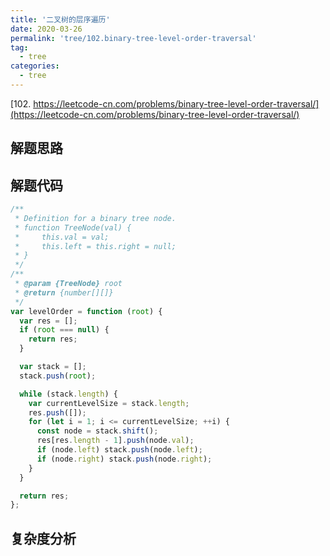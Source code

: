 ```yaml
---
title: '二叉树的层序遍历'
date: 2020-03-26
permalink: 'tree/102.binary-tree-level-order-traversal'
tag:
  - tree
categories:
  - tree
---
```


[102. https://leetcode-cn.com/problems/binary-tree-level-order-traversal/](https://leetcode-cn.com/problems/binary-tree-level-order-traversal/)

## 解题思路

## 解题代码

```js
/**
 * Definition for a binary tree node.
 * function TreeNode(val) {
 *     this.val = val;
 *     this.left = this.right = null;
 * }
 */
/**
 * @param {TreeNode} root
 * @return {number[][]}
 */
var levelOrder = function (root) {
  var res = [];
  if (root === null) {
    return res;
  }

  var stack = [];
  stack.push(root);

  while (stack.length) {
    var currentLevelSize = stack.length;
    res.push([]);
    for (let i = 1; i <= currentLevelSize; ++i) {
      const node = stack.shift();
      res[res.length - 1].push(node.val);
      if (node.left) stack.push(node.left);
      if (node.right) stack.push(node.right);
    }
  }

  return res;
};
```

## 复杂度分析
